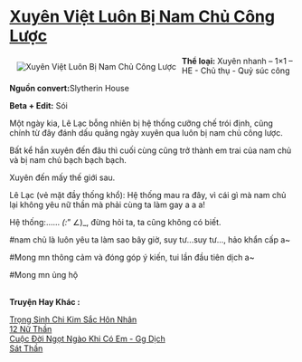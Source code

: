 <a href="https://utruyen.com/xuyen-viet-luon-bi-nam-chu-cong-luoc/13465/" title="Xuyên Việt Luôn Bị Nam Chủ Công Lược"><h1>Xuyên Việt Luôn Bị Nam Chủ Công Lược</h1></a><div style="display:table"><img align="right" style="float: left; padding: 10px;" src="https://utruyen.com/images/story/200x260/xuyen-viet-luon-bi-nam-chu-cong-luoc.jpg" alt="Xuyên Việt Luôn Bị Nam Chủ Công Lược"><b>Thể loại:</b> Xuyên nhanh – 1×1 – HE - Chủ thụ - Quỷ súc công<p></p><b>Nguồn convert:</b>Slytherin House<p></p><b>Beta + Edit:</b> Sói<p></p>Một ngày kia, Lê Lạc bỗng nhiên bị hệ thống cưỡng chế trói định, cũng chính từ đây đánh dấu quãng ngày xuyên qua luôn bị nam chủ công lược.<p></p>Bất kể hắn xuyên đến đâu thì cuối cùng cũng trở thành em trai của nam chủ và bị nam chủ bạch bạch bạch.<p></p>Xuyên đến mấy thế giới sau.<p></p>Lê Lạc (vẻ mặt đầy thống khổ): Hệ thống mau ra đây, vì cái gì mà nam chủ lại không yêu nữ thần mà phải cùng ta làm gay a a a!<p></p>Hệ thống:…… _(:_” ∠)_, đừng hỏi ta, ta cũng không có biết. <p></p>#nam chủ là luôn yêu ta làm sao bây giờ, suy tư...suy tư..., hảo khẩn cấp a~<p></p>#Mong mn thông cảm và đóng góp ý kiến, tui lần đầu tiên dịch a~  <p></p>#Mong mn ủng hộ</div><p><br><b>Truyện Hay Khác :</b></p><a href="https://utruyen.com/trong-sinh-chi-kim-sac-hon-nhan/18905/" alt="Trọng Sinh Chi Kim Sắc Hôn Nhân">Trọng Sinh Chi Kim Sắc Hôn Nhân</a><br/><a href="https://truyenhot2019.blogspot.com/2019/12/12-nu-than.html" alt="12 Nữ Thần">12 Nữ Thần</a><br/><a href="https://medium.com/@hoangminhquan1681984/cu%E1%BB%99c-%C4%91%E1%BB%9Di-ng%E1%BB%8Dt-ng%C3%A0o-khi-c%C3%B3-em-gg-d%E1%BB%8Bch-5604f99f3e18" alt="Cuộc Đời Ngọt Ngào Khi Có Em - Gg Dịch">Cuộc Đời Ngọt Ngào Khi Có Em - Gg Dịch</a><br/><a href="https://github.com/quanluxury/truyenhot/tree/master/truyenhay/4980/" alt="Sát Thần">Sát Thần</a><br/>